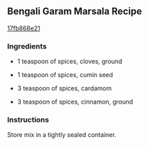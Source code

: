## Bengali Garam Marsala Recipe

[17fb868e21](http://cookeatshare.com/recipes/bengali-garam-marsala-83471)

### Ingredients

 - 1 teaspoon of spices, cloves, ground

 - 1 teaspoon of spices, cumin seed

 - 3 teaspoon of spices, cardamom

 - 3 teaspoon of spices, cinnamon, ground

### Instructions

Store mix in a tightly sealed container.